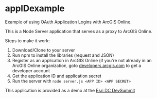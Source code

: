 appIDexample
============

Example of using OAuth Application Logins with ArcGIS Online.

This is a Node Server application that serves as a proxy to ArcGIS Online.

Steps to make it work:  
1.  Download/Clone to your server  
2.  Run npm to install the libraries (request and JSON)  
3.  Register as an application in ArcGIS Online (if you're not already in an ArcGIS Online organization, goto [developers.arcgis.com](https://developers.arcgis.com/en/plans/) to get a developer account  
4.  Get the application ID and application secret  
5.  Run the server with `node server.js <APP ID> <APP SECRET>`  


This application is provided as a demo at the [Esri DC DevSummit](http://www.esri.com/events/devsummit-dc)
